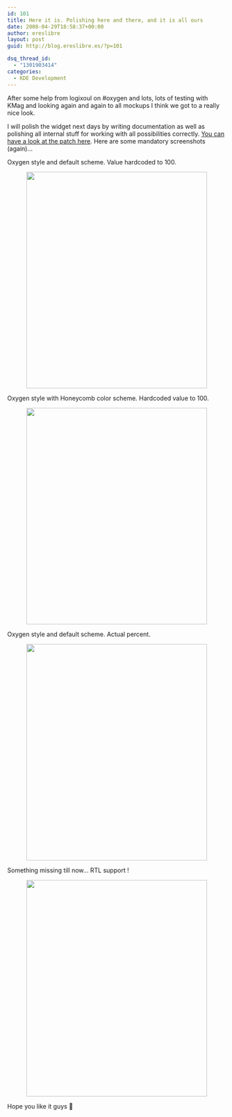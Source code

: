 ```yaml
---
id: 101
title: Here it is. Polishing here and there, and it is all ours
date: 2008-04-29T18:58:37+00:00
author: ereslibre
layout: post
guid: http://blog.ereslibre.es/?p=101

dsq_thread_id:
  - "1301903414"
categories:
  - KDE Development
---
```

After some help from logixoul on #oxygen and lots, lots of testing with KMag and looking again and again to all mockups I think we got to a really nice look.

I will polish the widget next days by writing documentation as well as polishing all internal stuff for working with all possibilities correctly. <a href="http://media.ereslibre.es/2008/04/kdelibs-29042008.diff" target="_blank">You can have a look at the patch here</a>. Here are some mandatory screenshots (again)&#8230;

Oxygen style and default scheme. Value hardcoded to 100.

<p align="center">
  <img src="http://media.ereslibre.es/2008/04/kpropertiesdialog41.png" width="416" border="0" height="497" />
</p>

<p align="left">
  Oxygen style with Honeycomb color scheme. Hardcoded value to 100.
</p>

<p align="center">
  <img src="http://media.ereslibre.es/2008/04/kpropertiesdialog42.png" width="416" border="0" height="497" />
</p>

<p align="left">
  Oxygen style and default scheme. Actual percent.
</p>

<p align="center">
  <img src="http://media.ereslibre.es/2008/04/kpropertiesdialog43.png" width="416" border="0" height="497" />
</p>

<p align="left">
  Something missing till now&#8230; RTL support !
</p>

<p align="center">
  <img src="http://media.ereslibre.es/2008/04/kpropertiesdialog44.png" width="416" border="0" height="497" />
</p>

<p align="left">
  Hope you like it guys 🙂
</p>
